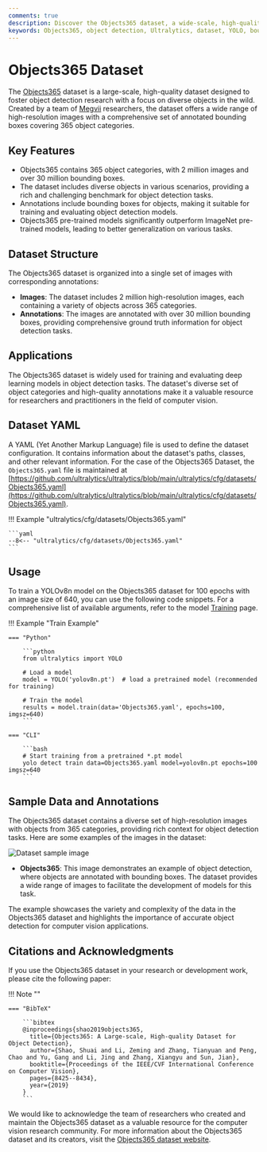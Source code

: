 ```yaml
---
comments: true
description: Discover the Objects365 dataset, a wide-scale, high-quality resource for object detection research. Learn to use it with the Ultralytics YOLO model.
keywords: Objects365, object detection, Ultralytics, dataset, YOLO, bounding boxes, annotations, computer vision, deep learning, training models
---
```


# Objects365 Dataset

The [Objects365](https://www.objects365.org/) dataset is a large-scale, high-quality dataset designed to foster object detection research with a focus on diverse objects in the wild. Created by a team of [Megvii](https://en.megvii.com/) researchers, the dataset offers a wide range of high-resolution images with a comprehensive set of annotated bounding boxes covering 365 object categories.

## Key Features

- Objects365 contains 365 object categories, with 2 million images and over 30 million bounding boxes.
- The dataset includes diverse objects in various scenarios, providing a rich and challenging benchmark for object detection tasks.
- Annotations include bounding boxes for objects, making it suitable for training and evaluating object detection models.
- Objects365 pre-trained models significantly outperform ImageNet pre-trained models, leading to better generalization on various tasks.

## Dataset Structure

The Objects365 dataset is organized into a single set of images with corresponding annotations:

- **Images**: The dataset includes 2 million high-resolution images, each containing a variety of objects across 365 categories.
- **Annotations**: The images are annotated with over 30 million bounding boxes, providing comprehensive ground truth information for object detection tasks.

## Applications

The Objects365 dataset is widely used for training and evaluating deep learning models in object detection tasks. The dataset's diverse set of object categories and high-quality annotations make it a valuable resource for researchers and practitioners in the field of computer vision.

## Dataset YAML

A YAML (Yet Another Markup Language) file is used to define the dataset configuration. It contains information about the dataset's paths, classes, and other relevant information. For the case of the Objects365 Dataset, the `Objects365.yaml` file is maintained at [https://github.com/ultralytics/ultralytics/blob/main/ultralytics/cfg/datasets/Objects365.yaml](https://github.com/ultralytics/ultralytics/blob/main/ultralytics/cfg/datasets/Objects365.yaml).

!!! Example "ultralytics/cfg/datasets/Objects365.yaml"

    ```yaml
    --8<-- "ultralytics/cfg/datasets/Objects365.yaml"
    ```

## Usage

To train a YOLOv8n model on the Objects365 dataset for 100 epochs with an image size of 640, you can use the following code snippets. For a comprehensive list of available arguments, refer to the model [Training](../../modes/train.md) page.

!!! Example "Train Example"

    === "Python"

        ```python
        from ultralytics import YOLO

        # Load a model
        model = YOLO('yolov8n.pt')  # load a pretrained model (recommended for training)

        # Train the model
        results = model.train(data='Objects365.yaml', epochs=100, imgsz=640)
        ```

    === "CLI"

        ```bash
        # Start training from a pretrained *.pt model
        yolo detect train data=Objects365.yaml model=yolov8n.pt epochs=100 imgsz=640
        ```

## Sample Data and Annotations

The Objects365 dataset contains a diverse set of high-resolution images with objects from 365 categories, providing rich context for object detection tasks. Here are some examples of the images in the dataset:

![Dataset sample image](https://user-images.githubusercontent.com/26833433/238215467-caf757dd-0b87-4b0d-bb19-d94a547f7fbf.jpg)

- **Objects365**: This image demonstrates an example of object detection, where objects are annotated with bounding boxes. The dataset provides a wide range of images to facilitate the development of models for this task.

The example showcases the variety and complexity of the data in the Objects365 dataset and highlights the importance of accurate object detection for computer vision applications.

## Citations and Acknowledgments

If you use the Objects365 dataset in your research or development work, please cite the following paper:

!!! Note ""

    === "BibTeX"

        ```bibtex
        @inproceedings{shao2019objects365,
          title={Objects365: A Large-scale, High-quality Dataset for Object Detection},
          author={Shao, Shuai and Li, Zeming and Zhang, Tianyuan and Peng, Chao and Yu, Gang and Li, Jing and Zhang, Xiangyu and Sun, Jian},
          booktitle={Proceedings of the IEEE/CVF International Conference on Computer Vision},
          pages={8425--8434},
          year={2019}
        }
        ```

We would like to acknowledge the team of researchers who created and maintain the Objects365 dataset as a valuable resource for the computer vision research community. For more information about the Objects365 dataset and its creators, visit the [Objects365 dataset website](https://www.objects365.org/).
